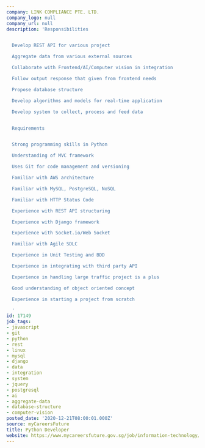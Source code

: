 ```yaml
---
company: LINK COMPLIANCE PTE. LTD.
company_logo: null
company_url: null
description: 'Responsibilities


  Develop REST API for various project

  Aggregate data from various external sources

  Collaborate with Frontend/AI/Computer vision in integration

  Follow output response that given from frontend needs

  Propose database structure

  Develop algorithms and models for real-time application

  Develop system to collect, process and feed data


  Requirements


  Strong programming skills in Python

  Understanding of MVC framework

  Uses Git for code management and versioning

  Familiar with AWS architecture

  Familiar with MySQL, PostgreSQL, NoSQL

  Familiar with HTTP Status Code

  Experience with REST API structuring

  Experience with Django framework

  Experience with Socket.io/Web Socket

  Familiar with Agile SDLC

  Experience in Unit Testing and BDD

  Experience in integrating with third party API

  Experience in handling large traffic project is a plus

  Good understanding of object oriented concept

  Experience in starting a project from scratch

  '
id: 17149
job_tags:
- javascript
- git
- python
- rest
- linux
- mysql
- django
- data
- integration
- system
- jquery
- postgresql
- ai
- aggregate-data
- database-structure
- computer-vision
posted_date: '2020-12-21T08:00:01.000Z'
source: myCareersFuture
title: Python Developer
website: https://www.mycareersfuture.gov.sg/job/information-technology/python-developer-code-9-43722527615e5ac70ff0b0c0fff74241
---
```

